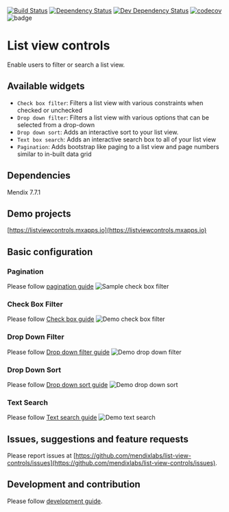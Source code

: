 [![Build Status](https://travis-ci.org/mendixlabs/list-view-controls.svg?branch=master)](https://travis-ci.org/mendixlabs/list-view-controls)
[![Dependency Status](https://david-dm.org/mendixlabs/list-view-controls.svg)](https://david-dm.org/mendixlabs/list-view-controls)
[![Dev Dependency Status](https://david-dm.org/mendixlabs/list-view-controls.svg#info=devDependencies)](https://david-dm.org/mendixlabs/list-view-controls#info=devDependencies)
[![codecov](https://codecov.io/gh/mendixlabs/list-view-controls/branch/master/graph/badge.svg)](https://codecov.io/gh/mendixlabs/list-view-controls)
![badge](https://img.shields.io/badge/mendix-7.7.1-green.svg)

# List view controls
Enable users to filter or search a list view.

## Available widgets
* `Check box filter`: Filters a list view with various constraints when checked or unchecked
* `Drop down filter`: Filters a list view with various options that can be selected from a drop-down
* `Drop down sort`: Adds an interactive sort to your list view.
* `Text box search`: Adds an interactive search box to all of your list view
* `Pagination`: Adds bootstrap like paging to a list view and page numbers similar to in-built data grid

## Dependencies
Mendix 7.7.1

## Demo projects
[https://listviewcontrols.mxapps.io](https://listviewcontrols.mxapps.io)

## Basic configuration

### Pagination
Please follow [pagination guide](docs/README.Pagination.md)
![Sample check box filter](assets/Pagination/demo.gif)

### Check Box Filter
Please follow [Check box guide](/docs/README.CheckBoxFilter.md)
![Demo check box filter](assets/CheckBoxFilter/demo.gif)

### Drop Down Filter
Please follow [Drop down filter guide](/docs/README.DropDownFilter.md)
![Demo drop down filter](assets/DropDownFilter/demo.gif)

### Drop Down Sort
Please follow [Drop down sort guide](/docs/README.DropDownSort.md)
![Demo drop down sort](assets/DropDownSort/demo.gif)

### Text Search
Please follow [Text search guide](docs/README.TextBoxSearch.md)
![Demo text search](assets/TextBoxSearch/demo.gif)


## Issues, suggestions and feature requests
Please report issues at [https://github.com/mendixlabs/list-view-controls/issues](https://github.com/mendixlabs/list-view-controls/issues).

## Development and contribution
Please follow [development guide](/docs/development.md).

